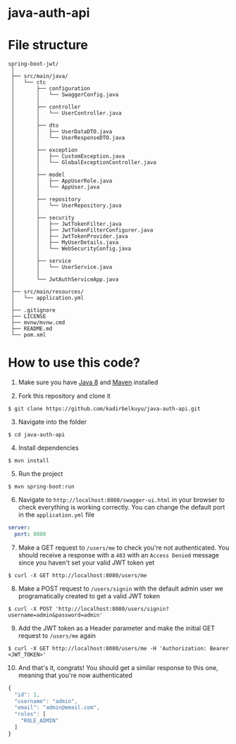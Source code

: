 # java-auth-api




# File structure

```
spring-boot-jwt/
 │
 ├── src/main/java/
 │   └── ctc
 │       ├── configuration
 │       │   └── SwaggerConfig.java
 │       │
 │       ├── controller
 │       │   └── UserController.java
 │       │
 │       ├── dto
 │       │   ├── UserDataDTO.java
 │       │   └── UserResponseDTO.java
 │       │
 │       ├── exception
 │       │   ├── CustomException.java
 │       │   └── GlobalExceptionController.java
 │       │
 │       ├── model
 │       │   ├── AppUserRole.java
 │       │   └── AppUser.java
 │       │
 │       ├── repository
 │       │   └── UserRepository.java
 │       │
 │       ├── security
 │       │   ├── JwtTokenFilter.java
 │       │   ├── JwtTokenFilterConfigurer.java
 │       │   ├── JwtTokenProvider.java
 │       │   ├── MyUserDetails.java
 │       │   └── WebSecurityConfig.java
 │       │
 │       ├── service
 │       │   └── UserService.java
 │       │
 │       └── JwtAuthServiceApp.java
 │
 ├── src/main/resources/
 │   └── application.yml
 │
 ├── .gitignore
 ├── LICENSE
 ├── mvnw/mvnw.cmd
 ├── README.md
 └── pom.xml
```
# How to use this code?

1. Make sure you have [Java 8](https://www.java.com/download/) and [Maven](https://maven.apache.org) installed

2. Fork this repository and clone it
  
```
$ git clone https://github.com/kadirbelkuyu/java-auth-api.git
```

3. Navigate into the folder  

```
$ cd java-auth-api
```

4. Install dependencies

```
$ mvn install
```

5. Run the project

```
$ mvn spring-boot:run
```

6. Navigate to `http://localhost:8080/swagger-ui.html` in your browser to check everything is working correctly. You can change the default port in the `application.yml` file

```yml
server:
  port: 8080
```

7. Make a GET request to `/users/me` to check you're not authenticated. You should receive a response with a `403` with an `Access Denied` message since you haven't set your valid JWT token yet

```
$ curl -X GET http://localhost:8080/users/me
```

8. Make a POST request to `/users/signin` with the default admin user we programatically created to get a valid JWT token

```
$ curl -X POST 'http://localhost:8080/users/signin?username=admin&password=admin'
```

9. Add the JWT token as a Header parameter and make the initial GET request to `/users/me` again

```
$ curl -X GET http://localhost:8080/users/me -H 'Authorization: Bearer <JWT_TOKEN>'
```

10. And that's it, congrats! You should get a similar response to this one, meaning that you're now authenticated

```javascript
{
  "id": 1,
  "username": "admin",
  "email": "admin@email.com",
  "roles": [
    "ROLE_ADMIN"
  ]
}
```

